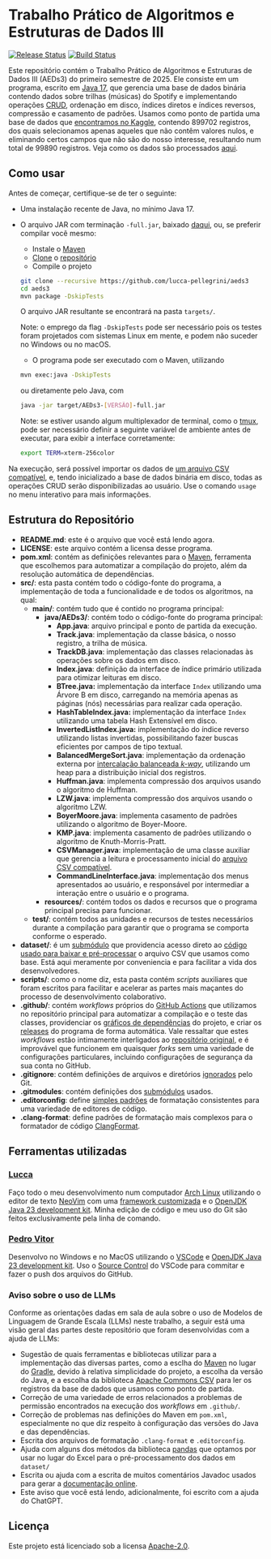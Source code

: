 # Trabalho Prático de Algoritmos e Estruturas de Dados III

[![Release Status](https://github.com/lucca-pellegrini/aeds3/actions/workflows/maven-release.yml/badge.svg)](https://github.com/lucca-pellegrini/aeds3/actions/workflows/maven-release.yml)
[![Build Status](https://github.com/lucca-pellegrini/aeds3/actions/workflows/maven-build.yml/badge.svg)](https://github.com/lucca-pellegrini/aeds3/actions/workflows/maven-build.yml)

Este repositório contém o Trabalho Prático de Algoritmos e Estruturas de Dados
III (AEDs3) do primeiro semestre de 2025. Ele consiste em um programa, escrito
em [Java 17](https://openjdk.org/projects/jdk/17/), que gerencia uma base de
dados binária contendo dados sobre trilhas (músicas) do Spotify e implementando
operações [CRUD](https://pt.wikipedia.org/w/index.php?title=CRUD), ordenação em
disco, índices diretos e índices reversos, compressão e casamento de padrões.
Usamos como ponto de partida uma base de dados que [encontramos no
Kaggle](https://www.kaggle.com/datasets/olegfostenko/almost-a-million-spotify-tracks),
contendo 899702 registros, dos quais selecionamos apenas aqueles que não contêm
valores nulos, e eliminando certos campos que não são do nosso interesse,
resultando num total de 99890 registros. Veja como os dados são processados
[aqui](https://github.com/lucca-pellegrini/aeds3-dataset).

## Como usar

Antes de começar, certifique-se de ter o seguinte:

- Uma instalação recente de Java, no mínimo Java 17.
- O arquivo JAR com terminação `-full.jar`, baixado
  [daqui](https://github.com/lucca-pellegrini/aeds3/releases), ou, se preferir
  compilar você mesmo:
  - Instale o [Maven](https://maven.apache.org/)
  - [Clone](https://git-scm.com/book/en/v2) o
    [repositório](https://github.com/lucca-pellegrini/aeds3)
  - Compile o projeto
  ```sh
  git clone --recursive https://github.com/lucca-pellegrini/aeds3
  cd aeds3
  mvn package -DskipTests
  ```
  O arquivo JAR resultante se encontrará na pasta `targets/`.

  Note: o emprego da flag `-DskipTests` pode ser necessário pois os testes
  foram projetados com sistemas Linux em mente, e podem não suceder no Windows
  ou no macOS.

  - O programa pode ser executado com o Maven, utilizando
  ```sh
  mvn exec:java -DskipTests
  ```
  ou diretamente pelo Java, com
  ```sh
  java -jar target/AEDs3-[VERSÃO]-full.jar
  ```
  Note: se estiver usando algum multiplexador de terminal, como o
  [tmux](https://github.com/tmux/tmux/wiki), pode ser necessário definir a
  seguinte variável de ambiente antes de executar, para exibir a interface
  corretamente:
  ```sh
  export TERM=xterm-256color
  ```

Na execução, será possível importar os dados de
[um arquivo CSV compatível](https://github.com/lucca-pellegrini/aeds3-dataset),
e, tendo inicializado a base de dados binária em disco, todas as operações CRUD
serão disponibilizadas ao usuário. Use o comando `usage` no menu interativo
para mais informações.

## Estrutura do Repositório

- **README.md**: este é o arquivo que você está lendo agora.
- **LICENSE**: este arquivo contém a licensa desse programa.
- **pom.xml**: contém as definições relevantes para o
  [Maven](https://maven.apache.org/), ferramenta que escolhemos para automatizar
  a compilação do projeto, além da resolução automática de dependências.
- **src/**: esta pasta contém todo o código-fonte do programa, a implementação
  de toda a funcionalidade e de todos os algoritmos, na qual:
    - **main/**: contém tudo que é contido no programa principal:
      - **java/AEDs3/**: contém todo o código-fonte do programa principal:
        - **App.java**: arquivo principal e ponto de partida da execução.
        - **Track.java**: implementação da classe básica, o nosso registro, a trilha
          de música.
        - **TrackDB.java**: implementação das classes relacionadas às operações
          sobre os dados em disco.
        - **Index.java**: definição da interface de índice primário utilizada para
          otimizar leituras em disco.
        - **BTree.java:** implementação da interface `Index` utilizando uma Árvore
          B em disco, carregando na memória apenas as páginas (nós) necessárias
          para realizar cada operação.
        - **HashTableIndex.java:** implementação da interface `Index` utilizando
          uma tabela Hash Extensível em disco.
        - **InvertedListIndex.java:** implementação do índice reverso utilizando
          listas invertidas, possibilitando fazer buscas eficientes por campos de
          tipo textual.
        - **BalancedMergeSort.java**: implementação da ordenação externa por
          [intercalação balanceada _k-way_](https://en.wikipedia.org/wiki/K-way_merge_algorithm?useskin=vector#Heap),
          utilizando um heap para a distribuição inicial dos registros.
        - **Huffman.java**: implementa compressão dos arquivos usando o algoritmo
            de Huffman.
        - **LZW.java**: implementa compressão dos arquivos usando o algoritmo LZW.
        - **BoyerMoore.java**: implementa casamento de padrões utilizando o
            algoritmo de Boyer-Moore.
        - **KMP.java**: implementa casamento de padrões utilizando o
            algoritmo de Knuth-Morris-Pratt.
        - **CSVManager.java**: implementação de uma classe auxiliar que gerencia a
          leitura e processamento inicial do
          [arquivo CSV compatível](https://github.com/lucca-pellegrini/aeds3-dataset).
        - **CommandLineInterface.java**: implementação dos menus apresentados ao
          usuário, e responsável por intermediar a interação entre o usuário e o
          programa.
      - **resources/**: contém todos os dados e recursos que o programa
          principal precisa para funcionar.
  - **test/**: contém todos as unidades e recursos de testes necessários
      durante a compilação para garantir que o programa se comporta conforme o
      esperado.
- **dataset/**: é um
  [submódulo](https://git-scm.com/book/en/v2/Git-Tools-Submodules) que
  providencia acesso direto ao
  [código usado para baixar e pré-processar](https://github.com/lucca-pellegrini/aeds3-dataset)
  o arquivo CSV que usamos como base. Está aqui meramente por conveniencia e
  para facilitar a vida dos desenvolvedores.
- **scripts/**: como o nome diz, esta pasta contém _scripts_ auxiliares que
  foram escritos para facilitar e acelerar as partes mais maçantes do processo
  de desenvolvimento colaborativo.
- **.github/**: contém _workflows_ próprios do
  [GitHub Actions](https://github.com/features/actions) que utilizamos no
  repositório principal para automatizar a compilação e o teste das classes,
  providenciar os
  [gráficos de dependências](https://docs.github.com/pt/code-security/supply-chain-security/understanding-your-software-supply-chain/about-the-dependency-graph)
  do projeto, e criar os
  [releases](https://github.com/lucca-pellegrini/aeds3/releases) do programa de
  forma automática. Vale ressaltar que estes _workflows_ estão intimamente
  interligados ao
  [repositório original](https://github.com/lucca-pellegrini/aeds3), e é
  improvável que funcionem em quaisquer _forks_ sem uma variedade de
  configurações particulares, incluindo configurações de segurança da sua conta
  no GitHub.
- **.gitignore**: contém definições de arquivos e diretórios
  [ignorados](https://git-scm.com/docs/gitignore) pelo Git.
- **.gitmodules**: contém definições dos
  [submódulos](https://git-scm.com/book/en/v2/Git-Tools-Submodules) usados.
- **.editorconfig**: define [simples padrões](https://editorconfig.org/) de
  formatação consistentes para uma variedade de editores de código.
- **.clang-format**: define padrões de formatação mais complexos para o
  formatador de código
  [ClangFormat](https://clang.llvm.org/docs/ClangFormat.html).

## Ferramentas utilizadas

### [Lucca](https://github.com/lucca-pellegrini)

Faço todo o meu desenvolvimento num computador
[Arch Linux](https://archlinux.org/) utilizando o editor de texto
[NeoVim](https://neovim.io/) com uma
[framework customizada](https://nvchad.com/) e o
[OpenJDK Java 23 development kit](https://openjdk.java.net/). Minha edição de
código e meu uso do Git são feitos exclusivamente pela linha de comando.

### [Pedro Vitor](https://github.com/Pedro0826)

Desenvolvo no Windows e no MacOS utilizando o
[VSCode](https://code.visualstudio.com/) e
[OpenJDK Java 23 development kit](https://openjdk.java.net/). Uso o
[Source Control](https://code.visualstudio.com/docs/sourcecontrol/overview) do
VSCode para commitar e fazer o push dos arquivos do GitHub.

### Aviso sobre o uso de LLMs

Conforme as orientações dadas em sala de aula sobre o uso de Modelos de
Linguagem de Grande Escala (LLMs) neste trabalho, a seguir está uma visão geral
das partes deste repositório que foram desenvolvidas com a ajuda de LLMs:

- Sugestão de quais ferramentas e bibliotecas utilizar para a implementação das
  diversas partes, como a esclha do [Maven](https://maven.apache.org/) no lugar
  do [Gradle](https://gradle.org/), devido à relativa simplicidade do projeto, a
  escolha da versão do Java, e a escolha da biblioteca
  [Apache Commons CSV](https://commons.apache.org/proper/commons-csv/index.html)
  para ler os registros da base de dados que usamos como ponto de partida.
- Correção de uma variedade de erros relacionados a problemas de permissão
  encontrados na execução dos _workflows_ em `.github/`.
- Correção de problemas nas definições do Maven em `pom.xml`, especialmente no
  que diz respeito à configuração das versões do Java e das dependências.
- Escrita dos arquivos de formatação `.clang-format` e `.editorconfig`.
- Ajuda com alguns dos métodos da biblioteca
  [pandas](https://pandas.pydata.org/) que optamos por usar no lugar do Excel
  para o pré-processamento dos dados em `dataset/`
- Escrita ou ajuda com a escrita de muitos comentários Javadoc usados para gerar
  a [documentação online](https://aeds3.verticordia.com).
- Este aviso que você está lendo, adicionalmente, foi escrito com a ajuda do
  ChatGPT.

## Licença

Este projeto está licenciado sob a licensa [Apache-2.0](LICENSE).
